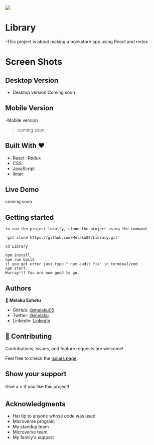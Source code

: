 ![](https://img.shields.io/badge/Microverse-blueviolet)

# Library

-This project is about making a bookstore app using React and redux.

# Screen Shots

## Desktop Version

- Desktop version
  Coming soon

## Mobile Version

-Mobile version

> coming soon

## Built With &hearts;

- React
-Redux
- CSS
- JavaScript
- linter

## Live Demo

coming soon

## Getting started

```
to run the project locally, clone the project using the command

`git clone https://github.com/Melaku05/Library.git`

cd Library

npm install
npm run build
if you got error just type " npm audit fix" in terminal/cmd
npm start
Hurray!!! You are now good to go.
```

## Authors

👤 **Melaku Eshetu**

- GitHub: [@melaku05](https://github.com/melaku05)
- Twitter: [@melaku](https://twitter.com/melaku05)
- LinkedIn: [LinkedIn](https://www.linkedin.com/in/melaku-eshetu-b34b36223/)

## 🤝 Contributing

Contributions, issues, and feature requests are welcome!

Feel free to check the [issues page](../../issues/).

## Show your support

Give a ⭐️ if you like this project!

## Acknowledgments

- Hat tip to anyone whose code was used
- Microverse program
- My standup team
- Microverse team
- My family's support
